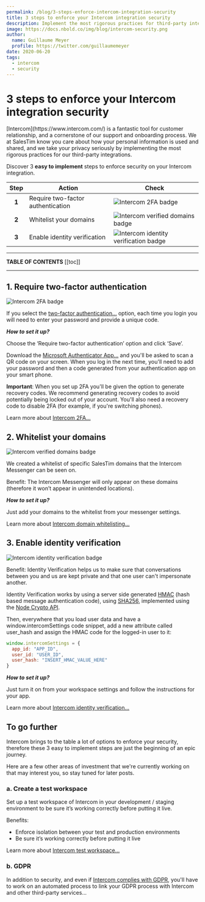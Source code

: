```yaml
---
permalink: /blog/3-steps-enforce-intercom-integration-security
title: 3 steps to enforce your Intercom integration security
description: Implement the most rigorous practices for third-party integrations. Discover 2 easy to implement steps to enforce security on your Intercom platform.
image: https://docs.nbold.co/img/blog/intercom-security.png
author:
  name: Guillaume Meyer
  profile: https://twitter.com/guillaumemeyer
date: 2020-06-20
tags:
  - intercom
  - security
---
```


# 3 steps to enforce your Intercom integration security
<BlogHeadline />
[Intercom](https://www.intercom.com/) is a fantastic tool for customer relationship, and a cornerstone of our support and onboarding process. We at SalesTim know you care about how your personal information is used and shared, and we take your privacy seriously by implementing the most rigorous practices for our third-party integrations.  

Discover 3 **easy to implement** steps to enforce security on your Intercom integration.

| Step | Action | Check |
|:----:|--------|-------|
| **1** | Require two-factor authentication | ![Intercom 2FA badge](https://img.shields.io/badge/2FA-Verified-success.svg?logo=intercom) |
| **2** | Whitelist your domains | ![Intercom verified domains badge](https://img.shields.io/badge/Domains-Verified-success.svg?logo=intercom) |
| **3** | Enable identity verification | ![Intercom identity verification badge](https://img.shields.io/badge/Identity-Verified-success.svg?logo=intercom) |

---

**TABLE OF CONTENTS**
[[toc]]

---

## 1. Require two-factor authentication
![Intercom 2FA badge](https://img.shields.io/badge/2FA-Verified-success.svg?logo=intercom)

If you select the [two-factor authentication...](https://en.wikipedia.org/wiki/Multi-factor_authentication) option, each time you login you will need to enter your password and provide a unique code.  

***How to set it up?***

Choose the ‘Require two-factor authentication’ option and click ‘Save’.

Download the [Microsoft Authenticator App...](https://www.microsoft.com/en-us/account/authenticator) and you'll be asked to scan a QR code on your screen.
When you log in the next time, you'll need to add your password and then a code generated from your authentication app on your smart phone.  

**Important**: When you set up 2FA you'll be given the option to generate recovery codes. We recommend generating recovery codes to avoid potentially being locked out of your account. You'll also need a recovery code to disable 2FA (for example, if you're switching phones). 

Learn more about [Intercom 2FA...](https://www.intercom.com/help/configure-intercom/staying-secure/protect-your-account-with-2fa-and-google-sign-on)

## 2. Whitelist your domains
![Intercom verified domains badge](https://img.shields.io/badge/Domains-Verified-success.svg?logo=intercom)

We created a whitelist of specific SalesTim domains that the Intercom Messenger can be seen on.  

Benefit: The Intercom Messenger will only appear on these domains (therefore it won’t appear in unintended locations).

***How to set it up?***

Just add your domains to the whitelist from your messenger settings.

Learn more about [Intercom domain whitelisting...](https://www.intercom.com/help/configure-intercom/staying-secure/whitelisting-the-domains-you-use-with-intercom)

## 3. Enable identity verification
![Intercom identity verification badge](https://img.shields.io/badge/Identity-Verified-success.svg?logo=intercom)

Benefit: Identity Verification helps us to make sure that conversations between you and us are kept private and that one user can't impersonate another.

Identity Verification works by using a server side generated [HMAC](https://en.wikipedia.org/wiki/HMAC) (hash based message authentication code), using [SHA256](https://en.wikipedia.org/wiki/SHA-2), implemented using the [Node Crypto API](https://nodejs.org/api/crypto.html).

Then, everywhere that you load user data and have a window.intercomSettings code snippet, add a new attribute called user_hash and assign the HMAC code for the logged-in user to it:

```javascript
window.intercomSettings = {
  app_id: "APP_ID",
  user_id: "USER_ID",
  user_hash: "INSERT_HMAC_VALUE_HERE"
}
```

***How to set it up?***

Just turn it on from your workspace settings and follow the instructions for your app.

Learn more about [Intercom identity verification...](https://developers.intercom.com/installing-intercom/docs/enable-identity-verification-on-your-web-product)

## To go further
Intercom brings to the table a lot of options to enforce your security, therefore these 3 easy to implement steps are just the beginning of an epic journey.  

Here are a few other areas of investment that we're currently working on that may interest you, so stay tuned for later posts.

### a. Create a test workspace
Set up a test workspace of Intercom in your development / staging environment to be sure it’s working correctly before putting it live.  

Benefits:
* Enforce isolation between your test and production environments
* Be sure it’s working correctly before putting it live

Learn more about [Intercom test workspace...](https://www.intercom.com/help/configure-intercom/create-a-test-version-of-intercom/create-a-test-workspace-in-intercom)

### b. GDPR
In addition to security, and even if [Intercom complies with GDPR](https://www.intercom.com/help/pricing-privacy-and-terms/data-protection/how-intercom-complies-with-gdpr), you'll have to work on an automated process to link your GDPR process with Intercom and other third-party services...

<Comments />
